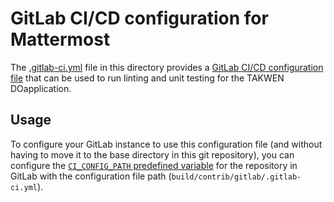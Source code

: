 # GitLab CI/CD configuration for Mattermost

The [.gitlab-ci.yml](./.gitlab-ci.yml) file in this directory provides a [GitLab CI/CD configuration file](https://docs.gitlab.com/ee/ci/yaml/gitlab_ci_yaml.html) that can be used to run linting and unit testing for the TAKWEN DOapplication.

## Usage

To configure your GitLab instance to use this configuration file (and without having to move it to the base directory in this git repository), you can configure the [`CI_CONFIG_PATH` predefined variable](https://docs.gitlab.com/ee/ci/variables/predefined_variables.html) for the repository in GitLab with the configuration file path (`build/contrib/gitlab/.gitlab-ci.yml`).
